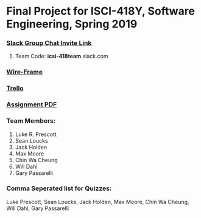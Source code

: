 # Final Project for ISCI-418Y, Software Engineering, Spring 2019

### [Slack Group Chat Invite Link](https://join.slack.com/t/icsi-418team/shared_invite/enQtNTU4NjUxODQ4NTQ2LTM2MDMwY2ExM2U0YjU0ZjMzNzkzY2JlNGFiMTQ4YWJlMjBkM2JmNTMyZThlMWRkZmYxZjhhZTcxYWQ5M2E5Y2I)
1. Team Code: __icsi-418team__.slack.com

### [Wire-Frame](https://drive.google.com/file/d/1x-5YBpBQQn3sGen98tNRY536cOMy9JH7/view?usp=sharing)

### [Trello](https://trello.com/invite/b/pfH92DPN/355ce0c1f77e07fc7a083b350d3e0692/icsi-418-group-project)

### [Assignment PDF](https://github.com/lprescott/ICSI418-Group-Project/blob/master/Final%20Project%20for%20CSI%20418%20Spring%202019.pdf)
  
### Team Members:
1. Luke R. Prescott
2. Sean Loucks
3. Jack Holden
4. Max Moore
5. Chin Wa Cheung
6. Will Dahl
7. Gary Passarelli
    
### Comma Seperated list for Quizzes:
Luke Prescott, Sean Loucks, Jack Holden, Max Moore, Chin Wa Cheung, Will Dahl, Gary Passarelli
